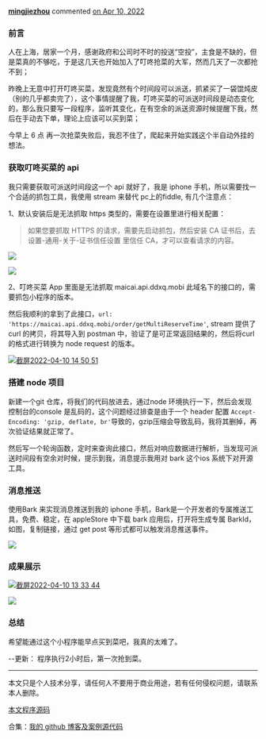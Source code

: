 ### 

**[mingjiezhou](https://github.com/mingjiezhou)** commented [on Apr 10, 2022](https://github.com/mingjiezhou/notes/issues/10#issue-1198933822)

### 前言

人在上海，居家一个月，感谢政府和公司时不时的投送“空投”，主食是不缺的，但是菜真的不够吃，于是这几天也开始加入了叮咚抢菜的大军，然而几天了一次都抢不到；

昨晚上无意中打开叮咚买菜，发现竟然有个时间段可以派送，抓紧买了一袋馄炖皮（别的几乎都卖完了），这个事情提醒了我，叮咚买菜的可派送时间段是动态变化的，那么我只要写一段程序，监听其变化，在有空余的派送资源时候提醒下我，然后在手动去下单，理论上应该可以买到菜；

今早上 6 点 再一次抢菜失败后，我忍不住了，爬起来开始实践这个半自动外挂的想法。

### 获取叮咚买菜的 api

我只需要获取可派送时间段这一个 api 就好了，我是 iphone 手机，所以需要找一个合适的抓包工具，我使用 stream 来替代 pc上的fiddle, 有几个注意点：

1、默认安装后是无法抓取 https 类型的，需要在设置里进行相关配置：

> 如果您要抓取 HTTPS 的请求，需要先启动抓包，然后安装 CA 证书后，去设置-通用-关于-证书信任设置 里信任 CA，才可以查看请求的内容。

[![](https://user-images.githubusercontent.com/37775265/162608805-939433f3-b889-4727-8ecf-7ac0aee7130e.jpg)](https://user-images.githubusercontent.com/37775265/162608805-939433f3-b889-4727-8ecf-7ac0aee7130e.jpg)

[![](https://user-images.githubusercontent.com/37775265/162608850-ea04531e-0ad0-4678-8b99-ad4f1914549c.jpg)](https://user-images.githubusercontent.com/37775265/162608850-ea04531e-0ad0-4678-8b99-ad4f1914549c.jpg)

2、叮咚买菜 App 里面是无法抓取 maicai.api.ddxq.mobi 此域名下的接口的，需要抓包小程序的版本。

然后我顺利的拿到了此接口，`url: 'https://maicai.api.ddxq.mobi/order/getMultiReserveTime'`, stream 提供了 curl 的拷贝，将其导入到 postman 中，验证了是可正常返回结果的，然后将curl 的格式进行转换为 node request 的版本。

[![截屏2022-04-10 14 50 51](https://user-images.githubusercontent.com/37775265/162608876-ef2ca86b-9236-4cde-b7e8-4105ee88b11b.png)](https://user-images.githubusercontent.com/37775265/162608876-ef2ca86b-9236-4cde-b7e8-4105ee88b11b.png)

### 搭建 node 项目

新建一个git 仓库，将我们的代码放进去，通过node 环境执行一下，然后会发现控制台的console 是乱码的，这个问题经过排查是由于一个 header 配置 `Accept-Encoding: 'gzip, deflate, br'`导致的，gzip压缩会导致乱码，我将其删掉，再次验证结果就正常了。

然后写一个轮询函数，定时来查询此接口，然后对响应数据进行解析，当发现可派送时间段有空余对时候，提示到我，消息提示我用对 bark 这个ios 系统下对开源工具。

### 消息推送

使用Bark 来实现消息推送到我的 iphone 手机，Bark是一个开发者的专属推送工具，免费、稳定，在 appleStore 中下载 bark 应用后，打开将生成专属 BarkId，如图，复制链接，通过 get post 等形式都可以触发消息推送事件。

[![](https://user-images.githubusercontent.com/37775265/162608894-1f3c5984-2a21-4e3a-b540-cac415839656.jpg)](https://user-images.githubusercontent.com/37775265/162608894-1f3c5984-2a21-4e3a-b540-cac415839656.jpg)

### 成果展示

[![截屏2022-04-10 13 33 44](https://user-images.githubusercontent.com/37775265/162608909-bc14596f-9ea1-4d8e-aab2-237bdcafb007.png)](https://user-images.githubusercontent.com/37775265/162608909-bc14596f-9ea1-4d8e-aab2-237bdcafb007.png)

[![](https://user-images.githubusercontent.com/37775265/162608928-8c64c606-03ff-4710-90f7-c61eea506a82.jpg)](https://user-images.githubusercontent.com/37775265/162608928-8c64c606-03ff-4710-90f7-c61eea506a82.jpg)

### 总结

希望能通过这个小程序能早点买到菜吧，我真的太难了。

--更新： 程序执行2小时后，第一次抢到菜。

---

本文只是个人技术分享，请任何人不要用于商业用途，若有任何侵权问题，请联系本人删除。

[本文程序源码](https://github.com/mingjiezhou/dingdong-tools)

合集：[我的 github 博客及案例源代码](https://github.com/mingjiezhou/notes/issues)